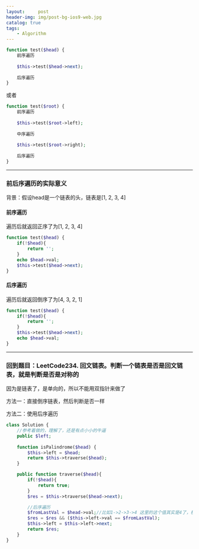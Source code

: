 ```yaml
---
layout:     post
header-img: img/post-bg-ios9-web.jpg
catalog: true
tags:
    - Algorithm
---
```



```php
function test($head) {
    前序遍历
    
    $this->test($head->next);
    
    后序遍历
}
```
或者
```php
function test($root) {
    前序遍历
    
    $this->test($root->left);
    
    中序遍历
    
    $this->test($root->right);
    
    后序遍历
}
```

----
### 前后序遍历的实际意义

背景：假设head是一个链表的头，链表是[1, 2, 3, 4]

#### 前序遍历
遍历后就返回正序了为[1, 2, 3, 4]
```php
function test($head) {
    if(!$head){
        return '';
    }
    echo $head->val;
    $this->test($head->next);
}
```

#### 后序遍历
遍历后就返回倒序了为[4, 3, 2, 1]
```php
function test($head) {
    if(!$head){
        return '';
    }
    $this->test($head->next);
    echo $head->val;
}
```


----
### 回到题目：LeetCode234. 回文链表。判断一个链表是否是回文链表，就是判断是否是对称的
因为是链表了，是单向的，所以不能用双指针来做了

方法一：直接倒序链表，然后判断是否一样

方法二：使用后序遍历
```php
class Solution {
    //参考着做的，理解了，还是有点小小的牛逼
    public $left;
    
    function isPalindrome($head) {
        $this->left = $head;
        return $this->traverse($head);
    }

    public function traverse($head){
        if(!$head){
            return true;
        }
        $res = $this->traverse($head->next);

        //后序遍历
        $fromLastVal = $head->val;//比如1->2->3->4 这里的这个值其实是4了，模拟出一个双指针出来
        $res = $res && ($this->left->val == $fromLastVal);
        $this->left = $this->left->next;
        return $res;
    }
}
```